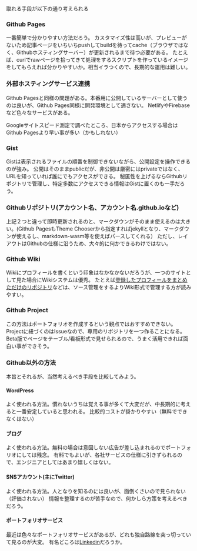 取れる手段が以下の通り考えられる

### Github Pages
一番簡単で分かりやすい方法だろう。
カスタマイズ性は高いが、プレビューがないため記事ページをいちいちpushしてbuildを待ってcache（ブラウザではなく、Githubホスティングサーバー）が更新されるまで待つ必要がある。
たとえば、curlでrawページを拾ってきて処理をするスクリプトを作っているイメージをしてもらえれば分かりやすいか。相当イラつくので、長期的な運用は難しい。

### 外部ホスティングサービス連携
Github Pagesと同様の問題がある。本番用に公開しているサーバーとして使うのは良いが、Github Pages同様に開発環境として適さない。
NetlifyやFirebaseなど色々なサービスがある。

Googleサイトスピード測定で調べたところ、日本からアクセスする場合はGithub Pagesより早い事が多い（かもしれない）

### Gist
Gistは表示されるファイルの順番を制御できないながら、公開設定を操作できるのが強み。
公開はそのままpublicだが、非公開は厳密にはprivateではなく、URLを知っていれば誰にでもアクセスができる。
秘匿性を上げるならGithubリポジトリで管理し、特定多数にアクセスできる情報はGistに置くのも一手だろう。

### Githubリポジトリ(アカウント名、アカウント名.github.ioなど)
上記２つと違って即時更新されるのと、マークダウンがそのまま使えるのは大きい。(Github PagesもTheme Chooserから指定すればjekyllとなり、マークダウンが使えるし、markdown-wasm等を使えばパースしてくれる）
ただし、レイアウトはGithubの仕様に沿うため、大々的に何かできるわけではない。

### Github Wiki
Wikiにプロフィールを書くという印象はなかなかないだろうが、一つのサイトとして見た場合にWikiシステムは優秀。
たとえば[登録したプロフィールをまとめただけのリポジトリ](https://github.com/shimajima-eiji/profile)などは、ソース管理をするよりWiki形式で管理する方が読みやすい。

### Github Project
この方法はポートフォリオを作成するという観点ではおすすめできない。Projectに紐づくのはIssueなので、専用のリポジトリを一つ作ることになる。
Beta版でページをテーブル/看板形式で見せられるので、うまく活用できれば面白い事ができそう。

### Github以外の方法
本旨とそれるが、当然考えるべき手段を比較してみよう。

#### WordPress
よく使われる方法。慣れないうちは覚える事が多くて大変だが、中長期的に考えると一番安定していると思われる。
比較的コストが掛かりやすい（無料でできなくはない）

#### ブログ
よく使われる方法。無料の場合は意図しない広告が差し込まれるのでポートフォリオにしては残念。
有料でもよいが、各社サービスの仕様に引きずられるので、エンジニアとしてはあまり嬉しくはない。

#### SNSアカウント(主にTwitter)
よく使われる方法。人となりを知るのには良いが、面倒くさいので見られない（評価されない）
情報を整理するのが苦手なので、何かしら方策を考えるべきだろう。

#### ポートフォリオサービス
最近は色々なポートフォリオサービスがあるが、どれも独自路線を突っ切っていて見るのが大変。
有名どころは[Linkedin](https://jp.linkedin.com/)だろうか。
